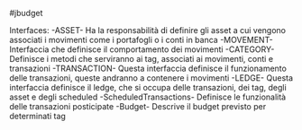 #jbudget

Interfaces:
-ASSET- Ha la responsabilità di definire gli asset a cui vengono associati i movimenti come i portafogli o i conti in banca
-MOVEMENT- Interfaccia che definisce il comportamento dei movimenti
-CATEGORY- Definisce i metodi che serviranno ai tag, associati ai movimenti, conti e transazioni
-TRANSACTION- Questa interfaccia definisce il funzionamento delle transazioni, queste andranno a contenere i movimenti
-LEDGE- Questa interfaccia definisce il ledge, che si occupa delle transazioni, dei tag, degli asset e degli scheduled 
-ScheduledTransactions- Definisce le funzionalità delle transazioni posticipate
-Budget- Descrive il budget previsto per determinati tag 
